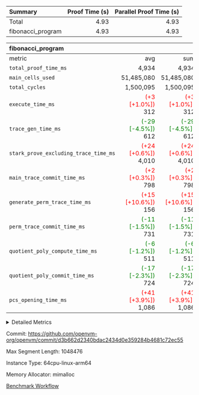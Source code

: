 | Summary | Proof Time (s) | Parallel Proof Time (s) |
|:---|---:|---:|
| Total |  4.93 |  4.93 |
| fibonacci_program |  4.93 |  4.93 |


| fibonacci_program |||||
|:---|---:|---:|---:|---:|
|metric|avg|sum|max|min|
| `total_proof_time_ms ` |  4,934 |  4,934 |  4,934 |  4,934 |
| `main_cells_used     ` |  51,485,080 |  51,485,080 |  51,485,080 |  51,485,080 |
| `total_cycles        ` |  1,500,095 |  1,500,095 |  1,500,095 |  1,500,095 |
| `execute_time_ms     ` | <span style='color: red'>(+3 [+1.0%])</span> 312 | <span style='color: red'>(+3 [+1.0%])</span> 312 | <span style='color: red'>(+3 [+1.0%])</span> 312 | <span style='color: red'>(+3 [+1.0%])</span> 312 |
| `trace_gen_time_ms   ` | <span style='color: green'>(-29 [-4.5%])</span> 612 | <span style='color: green'>(-29 [-4.5%])</span> 612 | <span style='color: green'>(-29 [-4.5%])</span> 612 | <span style='color: green'>(-29 [-4.5%])</span> 612 |
| `stark_prove_excluding_trace_time_ms` | <span style='color: red'>(+24 [+0.6%])</span> 4,010 | <span style='color: red'>(+24 [+0.6%])</span> 4,010 | <span style='color: red'>(+24 [+0.6%])</span> 4,010 | <span style='color: red'>(+24 [+0.6%])</span> 4,010 |
| `main_trace_commit_time_ms` | <span style='color: red'>(+2 [+0.3%])</span> 798 | <span style='color: red'>(+2 [+0.3%])</span> 798 | <span style='color: red'>(+2 [+0.3%])</span> 798 | <span style='color: red'>(+2 [+0.3%])</span> 798 |
| `generate_perm_trace_time_ms` | <span style='color: red'>(+15 [+10.6%])</span> 156 | <span style='color: red'>(+15 [+10.6%])</span> 156 | <span style='color: red'>(+15 [+10.6%])</span> 156 | <span style='color: red'>(+15 [+10.6%])</span> 156 |
| `perm_trace_commit_time_ms` | <span style='color: green'>(-11 [-1.5%])</span> 731 | <span style='color: green'>(-11 [-1.5%])</span> 731 | <span style='color: green'>(-11 [-1.5%])</span> 731 | <span style='color: green'>(-11 [-1.5%])</span> 731 |
| `quotient_poly_compute_time_ms` | <span style='color: green'>(-6 [-1.2%])</span> 511 | <span style='color: green'>(-6 [-1.2%])</span> 511 | <span style='color: green'>(-6 [-1.2%])</span> 511 | <span style='color: green'>(-6 [-1.2%])</span> 511 |
| `quotient_poly_commit_time_ms` | <span style='color: green'>(-17 [-2.3%])</span> 724 | <span style='color: green'>(-17 [-2.3%])</span> 724 | <span style='color: green'>(-17 [-2.3%])</span> 724 | <span style='color: green'>(-17 [-2.3%])</span> 724 |
| `pcs_opening_time_ms ` | <span style='color: red'>(+41 [+3.9%])</span> 1,086 | <span style='color: red'>(+41 [+3.9%])</span> 1,086 | <span style='color: red'>(+41 [+3.9%])</span> 1,086 | <span style='color: red'>(+41 [+3.9%])</span> 1,086 |



<details>
<summary>Detailed Metrics</summary>

| group | num_segments | keygen_time_ms | commit_exe_time_ms |
| --- | --- | --- | --- |
| fibonacci_program | 1 | 390 | 6 | 

| group | air_name | quotient_deg | interactions | constraints |
| --- | --- | --- | --- | --- |
| fibonacci_program | AccessAdapterAir<16> | 4 | 5 | 11 | 
| fibonacci_program | AccessAdapterAir<2> | 4 | 5 | 11 | 
| fibonacci_program | AccessAdapterAir<32> | 4 | 5 | 11 | 
| fibonacci_program | AccessAdapterAir<4> | 4 | 5 | 11 | 
| fibonacci_program | AccessAdapterAir<64> | 4 | 5 | 11 | 
| fibonacci_program | AccessAdapterAir<8> | 4 | 5 | 11 | 
| fibonacci_program | BitwiseOperationLookupAir<8> | 2 | 2 | 4 | 
| fibonacci_program | MemoryMerkleAir<8> | 4 | 4 | 38 | 
| fibonacci_program | PersistentBoundaryAir<8> | 4 | 3 | 5 | 
| fibonacci_program | PhantomAir | 4 | 3 | 4 | 
| fibonacci_program | Poseidon2PeripheryAir<BabyBearParameters>, 1> | 2 | 1 | 286 | 
| fibonacci_program | ProgramAir | 1 | 1 | 4 | 
| fibonacci_program | RangeTupleCheckerAir<2> | 1 | 1 | 4 | 
| fibonacci_program | Rv32HintStoreAir | 4 | 19 | 21 | 
| fibonacci_program | VariableRangeCheckerAir | 1 | 1 | 4 | 
| fibonacci_program | VmAirWrapper<Rv32BaseAluAdapterAir, BaseAluCoreAir<4, 8> | 4 | 19 | 30 | 
| fibonacci_program | VmAirWrapper<Rv32BaseAluAdapterAir, LessThanCoreAir<4, 8> | 4 | 17 | 35 | 
| fibonacci_program | VmAirWrapper<Rv32BaseAluAdapterAir, ShiftCoreAir<4, 8> | 4 | 23 | 84 | 
| fibonacci_program | VmAirWrapper<Rv32BranchAdapterAir, BranchEqualCoreAir<4> | 4 | 11 | 17 | 
| fibonacci_program | VmAirWrapper<Rv32BranchAdapterAir, BranchLessThanCoreAir<4, 8> | 4 | 13 | 32 | 
| fibonacci_program | VmAirWrapper<Rv32CondRdWriteAdapterAir, Rv32JalLuiCoreAir> | 4 | 10 | 15 | 
| fibonacci_program | VmAirWrapper<Rv32JalrAdapterAir, Rv32JalrCoreAir> | 4 | 16 | 16 | 
| fibonacci_program | VmAirWrapper<Rv32LoadStoreAdapterAir, LoadSignExtendCoreAir<4, 8> | 4 | 18 | 21 | 
| fibonacci_program | VmAirWrapper<Rv32LoadStoreAdapterAir, LoadStoreCoreAir<4> | 4 | 17 | 27 | 
| fibonacci_program | VmAirWrapper<Rv32MultAdapterAir, DivRemCoreAir<4, 8> | 4 | 25 | 72 | 
| fibonacci_program | VmAirWrapper<Rv32MultAdapterAir, MulHCoreAir<4, 8> | 4 | 24 | 23 | 
| fibonacci_program | VmAirWrapper<Rv32MultAdapterAir, MultiplicationCoreAir<4, 8> | 4 | 19 | 13 | 
| fibonacci_program | VmAirWrapper<Rv32RdWriteAdapterAir, Rv32AuipcCoreAir> | 4 | 11 | 12 | 
| fibonacci_program | VmConnectorAir | 4 | 3 | 8 | 

| group | air_name | segment | rows | prep_cols | perm_cols | main_cols | cells |
| --- | --- | --- | --- | --- | --- | --- | --- |
| fibonacci_program | AccessAdapterAir<8> | 0 | 32 |  | 12 | 17 | 928 | 
| fibonacci_program | BitwiseOperationLookupAir<8> | 0 | 65,536 | 3 | 8 | 2 | 655,360 | 
| fibonacci_program | MemoryMerkleAir<8> | 0 | 256 |  | 12 | 32 | 11,264 | 
| fibonacci_program | PersistentBoundaryAir<8> | 0 | 32 |  | 8 | 20 | 896 | 
| fibonacci_program | PhantomAir | 0 | 2 |  | 8 | 6 | 28 | 
| fibonacci_program | Poseidon2PeripheryAir<BabyBearParameters>, 1> | 0 | 256 |  | 8 | 300 | 78,848 | 
| fibonacci_program | ProgramAir | 0 | 4,096 |  | 8 | 10 | 73,728 | 
| fibonacci_program | RangeTupleCheckerAir<2> | 0 | 524,288 | 2 | 8 | 1 | 4,718,592 | 
| fibonacci_program | Rv32HintStoreAir | 0 | 4 |  | 24 | 32 | 224 | 
| fibonacci_program | VariableRangeCheckerAir | 0 | 262,144 | 2 | 8 | 1 | 2,359,296 | 
| fibonacci_program | VmAirWrapper<Rv32BaseAluAdapterAir, BaseAluCoreAir<4, 8> | 0 | 1,048,576 |  | 28 | 36 | 67,108,864 | 
| fibonacci_program | VmAirWrapper<Rv32BaseAluAdapterAir, LessThanCoreAir<4, 8> | 0 | 524,288 |  | 24 | 37 | 31,981,568 | 
| fibonacci_program | VmAirWrapper<Rv32BranchAdapterAir, BranchEqualCoreAir<4> | 0 | 262,144 |  | 16 | 26 | 11,010,048 | 
| fibonacci_program | VmAirWrapper<Rv32BranchAdapterAir, BranchLessThanCoreAir<4, 8> | 0 | 4 |  | 20 | 32 | 208 | 
| fibonacci_program | VmAirWrapper<Rv32CondRdWriteAdapterAir, Rv32JalLuiCoreAir> | 0 | 131,072 |  | 16 | 18 | 4,456,448 | 
| fibonacci_program | VmAirWrapper<Rv32JalrAdapterAir, Rv32JalrCoreAir> | 0 | 16 |  | 20 | 28 | 768 | 
| fibonacci_program | VmAirWrapper<Rv32LoadStoreAdapterAir, LoadStoreCoreAir<4> | 0 | 16 |  | 28 | 40 | 1,088 | 
| fibonacci_program | VmAirWrapper<Rv32RdWriteAdapterAir, Rv32AuipcCoreAir> | 0 | 8 |  | 16 | 21 | 296 | 
| fibonacci_program | VmConnectorAir | 0 | 2 | 1 | 8 | 4 | 24 | 

| group | segment | trace_gen_time_ms | total_proof_time_ms | total_cycles | total_cells | stark_prove_excluding_trace_time_ms | quotient_poly_compute_time_ms | quotient_poly_commit_time_ms | perm_trace_commit_time_ms | pcs_opening_time_ms | main_trace_commit_time_ms | main_cells_used | generate_perm_trace_time_ms | execute_time_ms |
| --- | --- | --- | --- | --- | --- | --- | --- | --- | --- | --- | --- | --- | --- | --- |
| fibonacci_program | 0 | 612 | 4,934 | 1,500,095 | 122,458,476 | 4,010 | 511 | 724 | 731 | 1,086 | 798 | 51,485,080 | 156 | 312 | 

</details>


Commit: https://github.com/openvm-org/openvm/commit/d3b662d2340bdac2434d0e359284b4681c72ec55

Max Segment Length: 1048476

Instance Type: 64cpu-linux-arm64

Memory Allocator: mimalloc

[Benchmark Workflow](https://github.com/openvm-org/openvm/actions/runs/13162090434)
